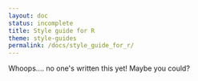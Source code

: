 ```yaml
---
layout: doc
status: incomplete
title: Style guide for R
theme: style-guides
permalink: /docs/style_guide_for_r/
---
```


Whoops.... no one's written this yet! Maybe you could?
